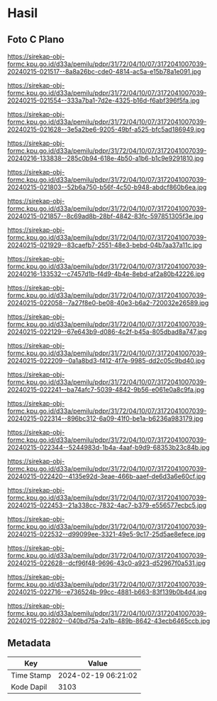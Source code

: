 # Hasil

## Foto C Plano

https://sirekap-obj-formc.kpu.go.id/d33a/pemilu/pdpr/31/72/04/10/07/3172041007039-20240215-021517--8a8a26bc-cde0-4814-ac5a-e15b78a1e091.jpg

https://sirekap-obj-formc.kpu.go.id/d33a/pemilu/pdpr/31/72/04/10/07/3172041007039-20240215-021554--333a7ba1-7d2e-4325-b16d-f6abf396f5fa.jpg

https://sirekap-obj-formc.kpu.go.id/d33a/pemilu/pdpr/31/72/04/10/07/3172041007039-20240215-021628--3e5a2be6-9205-49bf-a525-bfc5ad186949.jpg

https://sirekap-obj-formc.kpu.go.id/d33a/pemilu/pdpr/31/72/04/10/07/3172041007039-20240216-133838--285c0b94-618e-4b50-a1b6-b1c9e9291810.jpg

https://sirekap-obj-formc.kpu.go.id/d33a/pemilu/pdpr/31/72/04/10/07/3172041007039-20240215-021803--52b6a750-b56f-4c50-b948-abdcf860b6ea.jpg

https://sirekap-obj-formc.kpu.go.id/d33a/pemilu/pdpr/31/72/04/10/07/3172041007039-20240215-021857--8c69ad8b-28bf-4842-83fc-597851305f3e.jpg

https://sirekap-obj-formc.kpu.go.id/d33a/pemilu/pdpr/31/72/04/10/07/3172041007039-20240215-021929--83caefb7-2551-48e3-bebd-04b7aa37a11c.jpg

https://sirekap-obj-formc.kpu.go.id/d33a/pemilu/pdpr/31/72/04/10/07/3172041007039-20240216-133532--c7457d1b-f4d9-4b4e-8ebd-af2a80b42226.jpg

https://sirekap-obj-formc.kpu.go.id/d33a/pemilu/pdpr/31/72/04/10/07/3172041007039-20240215-022058--7a27f8e0-be08-40e3-b6a2-720032e26589.jpg

https://sirekap-obj-formc.kpu.go.id/d33a/pemilu/pdpr/31/72/04/10/07/3172041007039-20240215-022129--67e643b9-d086-4c2f-b45a-805dbad8a747.jpg

https://sirekap-obj-formc.kpu.go.id/d33a/pemilu/pdpr/31/72/04/10/07/3172041007039-20240215-022209--0a1a8bd3-f412-4f7e-9985-dd2c05c9bd40.jpg

https://sirekap-obj-formc.kpu.go.id/d33a/pemilu/pdpr/31/72/04/10/07/3172041007039-20240215-022241--ba74afc7-5039-4842-9b56-e061e0a8c9fa.jpg

https://sirekap-obj-formc.kpu.go.id/d33a/pemilu/pdpr/31/72/04/10/07/3172041007039-20240215-022314--896bc312-6a09-41f0-be1a-b6236a983179.jpg

https://sirekap-obj-formc.kpu.go.id/d33a/pemilu/pdpr/31/72/04/10/07/3172041007039-20240215-022344--5244983d-1b4a-4aaf-b9d9-68353b23c84b.jpg

https://sirekap-obj-formc.kpu.go.id/d33a/pemilu/pdpr/31/72/04/10/07/3172041007039-20240215-022420--4135e92d-3eae-466b-aaef-de6d3a6e60cf.jpg

https://sirekap-obj-formc.kpu.go.id/d33a/pemilu/pdpr/31/72/04/10/07/3172041007039-20240215-022453--21a338cc-7832-4ac7-b379-e556577ecbc5.jpg

https://sirekap-obj-formc.kpu.go.id/d33a/pemilu/pdpr/31/72/04/10/07/3172041007039-20240215-022532--d99099ee-3321-49e5-9c17-25d5ae8efece.jpg

https://sirekap-obj-formc.kpu.go.id/d33a/pemilu/pdpr/31/72/04/10/07/3172041007039-20240215-022628--dcf96f48-9696-43c0-a923-d52967f0a531.jpg

https://sirekap-obj-formc.kpu.go.id/d33a/pemilu/pdpr/31/72/04/10/07/3172041007039-20240215-022716--e736524b-99cc-4881-b663-83f139b0b4d4.jpg

https://sirekap-obj-formc.kpu.go.id/d33a/pemilu/pdpr/31/72/04/10/07/3172041007039-20240215-022802--040bd75a-2a1b-489b-8642-43ecb6465ccb.jpg


## Metadata

| Key        | Value               |
| ---------- | ------------------- |
| Time Stamp | 2024-02-19 06:21:02 |
| Kode Dapil | 3103                |



